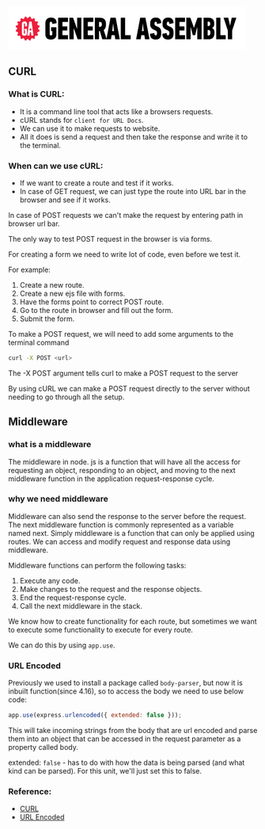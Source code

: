 ![General Assembly](/ga_cog.png)

## CURL

### What is CURL:

- It is a command line tool that acts like a browsers requests.
- cURL stands for `client for URL Docs`.
- We can use it to make requests to website.
- All it does is send a request and then take the response and write it to the terminal.

### When can we use cURL:

- If we want to create a route and test if it works.
- In case of GET request, we can just type the route into URL bar in the browser and see if it works.

In case of POST requests we can't make the request by entering path in browser url bar.

The only way to test POST request in the browser is via forms.

For creating a form we need to write lot of code, even before we test it.

For example:

1. Create a new route.
2. Create a new ejs file with forms.
3. Have the forms point to correct POST route.
4. Go to the route in browser and fill out the form.
5. Submit the form.

To make a POST request, we will need to add some arguments to the terminal command

```bash
curl -X POST <url>
```

The -X POST argument tells curl to make a POST request to the server

By using cURL we can make a POST request directly to the server without needing to go through all the setup.

## Middleware

### what is a middleware

The middleware in node. js is a function that will have all the access for requesting an object, responding to an object, and moving to the next middleware function in the application request-response cycle.

### why we need middleware

Middleware can also send the response to the server before the request. The next middleware function is commonly represented as a variable named next. Simply middleware is a function that can only be applied using routes. We can access and modify request and response data using middleware.

Middleware functions can perform the following tasks:

1. Execute any code.
1. Make changes to the request and the response objects.
1. End the request-response cycle.
1. Call the next middleware in the stack.

We know how to create functionality for each route, but sometimes we want to execute some functionality to execute for every route.

We can do this by using `app.use`.

### URL Encoded

Previously we used to install a package called `body-parser`, but now it is inbuilt function(since 4.16), so to access the body we need to use below code:

```js
app.use(express.urlencoded({ extended: false }));
```

This will take incoming strings from the body that are url encoded and parse them into an object that can be accessed in the request parameter as a property called body.

extended: `false` - has to do with how the data is being parsed (and what kind can be parsed). For this unit, we'll just set this to false.

### Reference:

- [CURL](https://everything.curl.dev/)
- [URL Encoded](https://expressjs.com/en/api.html#express.urlencoded)
